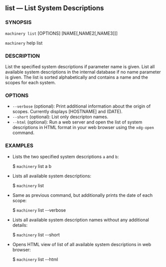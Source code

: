 
## list — List System Descriptions

### SYNOPSIS

`machinery list` [OPTIONS] [NAME[,NAME2[,NAME3]]]

`machinery` help list


### DESCRIPTION

List the specified system descriptions if parameter name is given.
List all available system descriptions in the internal database if no name parameter is given.
The list is sorted alphabetically and contains a name and the
scopes for each system.


### OPTIONS

  * `--verbose` (optional):
    Print additional information about the origin of scopes.
    Currently displays [HOSTNAME] and (DATE).
  * `--short` (optional):
    List only descripton names.
  * `--html` (optional):
    Run a web server and open the list of system descriptions in HTML format in
    your web browser using the `xdg-open` command.


### EXAMPLES

  * Lists the two specified system descriptions `a` and `b`:

    $ `machinery` list a b

  * Lists all available system descriptions:

    $ `machinery` list

  * Same as previous command, but additionally prints the date of each scope:

    $ `machinery` list --verbose

  * Lists all available system description names without any additional details:

    $ `machinery` list --short

  * Opens HTML view of list of all available system descriptions in web browser:

    $ `machinery` list --html
